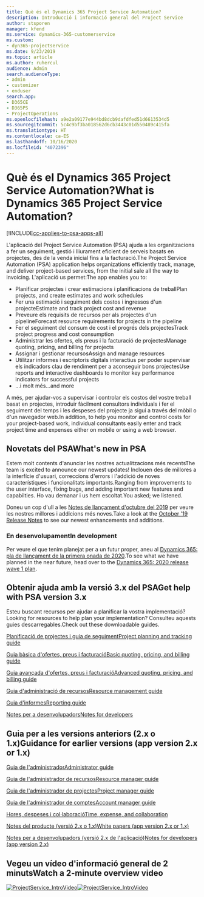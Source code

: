```yaml
---
title: Què és el Dynamics 365 Project Service Automation?
description: Introducció i informació general del Project Service
author: stsporen
manager: kfend
ms.service: dynamics-365-customerservice
ms.custom:
- dyn365-projectservice
ms.date: 9/23/2019
ms.topic: article
ms.author: ruhercul
audience: Admin
search.audienceType:
- admin
- customizer
- enduser
search.app:
- D365CE
- D365PS
- ProjectOperations
ms.openlocfilehash: a9e2a09177e944bd8dcb9dafdfed51d6613534d5
ms.sourcegitcommit: 5c4c9bf3ba018562d6cb3443c01d550489c415fa
ms.translationtype: HT
ms.contentlocale: ca-ES
ms.lasthandoff: 10/16/2020
ms.locfileid: "4072396"
---
```

# <a name="what-is-dynamics-365-project-service-automation"></a><span data-ttu-id="3e168-103">Què és el Dynamics 365 Project Service Automation?</span><span class="sxs-lookup"><span data-stu-id="3e168-103">What is Dynamics 365 Project Service Automation?</span></span>

[!INCLUDE[cc-applies-to-psa-apps-all](../includes/cc-applies-to-psa-apps-all.md)]

<span data-ttu-id="3e168-104">L'aplicació del Project Service Automation (PSA) ajuda a les organitzacions a fer un seguiment, gestió i lliurament eficient de serveis basats en projectes, des de la venda inicial fins a la facturació.</span><span class="sxs-lookup"><span data-stu-id="3e168-104">The Project Service Automation (PSA) application helps organizations efficiently track, manage, and deliver project-based services, from the initial sale all the way to invoicing.</span></span> <span data-ttu-id="3e168-105">L'aplicació us permet:</span><span class="sxs-lookup"><span data-stu-id="3e168-105">The app enables you to:</span></span>

- <span data-ttu-id="3e168-106">Planificar projectes i crear estimacions i planificacions de treball</span><span class="sxs-lookup"><span data-stu-id="3e168-106">Plan projects, and create estimates and work schedules</span></span>
- <span data-ttu-id="3e168-107">Fer una estimació i seguiment dels costos i ingressos d'un projecte</span><span class="sxs-lookup"><span data-stu-id="3e168-107">Estimate and track project cost and revenue</span></span>
- <span data-ttu-id="3e168-108">Preveure els requisits de recursos per als projectes d'un pipeline</span><span class="sxs-lookup"><span data-stu-id="3e168-108">Forecast resource requirements for projects in the pipeline</span></span>
- <span data-ttu-id="3e168-109">Fer el seguiment del consum de cost i el progrés dels projectes</span><span class="sxs-lookup"><span data-stu-id="3e168-109">Track project progress and cost consumption</span></span>
- <span data-ttu-id="3e168-110">Administrar les ofertes, els preus i la facturació de projectes</span><span class="sxs-lookup"><span data-stu-id="3e168-110">Manage quoting, pricing, and billing for projects</span></span>
- <span data-ttu-id="3e168-111">Assignar i gestionar recursos</span><span class="sxs-lookup"><span data-stu-id="3e168-111">Assign and manage resources</span></span>
- <span data-ttu-id="3e168-112">Utilitzar informes i escriptoris digitals interactius per poder supervisar els indicadors clau de rendiment per a aconseguir bons projectes</span><span class="sxs-lookup"><span data-stu-id="3e168-112">Use reports and interactive dashboards to monitor key performance indicators for successful projects</span></span>
- <span data-ttu-id="3e168-113">...i molt més</span><span class="sxs-lookup"><span data-stu-id="3e168-113">...and more</span></span>

<span data-ttu-id="3e168-114">A més, per ajudar-vos a supervisar i controlar els costos del vostre treball basat en projectes, introduir fàcilment consultors individuals i fer el seguiment del temps i les despeses del projecte ja sigui a través del mòbil o d'un navegador web.</span><span class="sxs-lookup"><span data-stu-id="3e168-114">In addition, to help you monitor and control costs for your project-based work, individual consultants easily enter and track project time and expenses either on mobile or using a web browser.</span></span>

## <a name="whats-new-in-psa"></a><span data-ttu-id="3e168-115">Novetats del PSA</span><span class="sxs-lookup"><span data-stu-id="3e168-115">What's new in PSA</span></span>
<span data-ttu-id="3e168-116">Estem molt contents d'anunciar les nostres actualitzacions més recents</span><span class="sxs-lookup"><span data-stu-id="3e168-116">The team is excited to announce our newest updates!</span></span> <span data-ttu-id="3e168-117">Inclouen des de millores a la interfície d'usuari, correccions d'errors i l'addició de noves característiques i funcionalitats importants.</span><span class="sxs-lookup"><span data-stu-id="3e168-117">Ranging from improvements to the user interface, fixing bugs, and adding important new features and capabilties.</span></span> <span data-ttu-id="3e168-118">Ho vau demanar i us hem escoltat.</span><span class="sxs-lookup"><span data-stu-id="3e168-118">You asked; we listened.</span></span>

<span data-ttu-id="3e168-119">Doneu un cop d'ull a les [Notes de llançament d'octubre del 2019](https://docs.microsoft.com/dynamics365-release-plan/2019wave2/index) per veure les nostres millores i addicions més noves.</span><span class="sxs-lookup"><span data-stu-id="3e168-119">Take a look at the [October '19 Release Notes](https://docs.microsoft.com/dynamics365-release-plan/2019wave2/index) to see our newest enhancements and additions.</span></span>

### <a name="in-development"></a><span data-ttu-id="3e168-120">En desenvolupament</span><span class="sxs-lookup"><span data-stu-id="3e168-120">In development</span></span>
<span data-ttu-id="3e168-121">Per veure el que tenim planejat per a un futur proper, aneu al [Dynamics 365: pla de llançament de la primera onada de 2020](https://docs.microsoft.com/dynamics365-release-plan/2020wave1/index).</span><span class="sxs-lookup"><span data-stu-id="3e168-121">To see what we have planned in the near future, head over to the [Dynamics 365: 2020 release wave 1 plan](https://docs.microsoft.com/dynamics365-release-plan/2020wave1/index).</span></span>

## <a name="get-help-with-psa-version-3x"></a><span data-ttu-id="3e168-122">Obtenir ajuda amb la versió 3.x del PSA</span><span class="sxs-lookup"><span data-stu-id="3e168-122">Get help with PSA version 3.x</span></span>
<span data-ttu-id="3e168-123">Esteu buscant recursos per ajudar a planificar la vostra implementació?</span><span class="sxs-lookup"><span data-stu-id="3e168-123">Looking for resources to help plan your implementation?</span></span> <span data-ttu-id="3e168-124">Consulteu aquests guies descarregables.</span><span class="sxs-lookup"><span data-stu-id="3e168-124">Check out these downloadable guides.</span></span>

 [<span data-ttu-id="3e168-125">Planificació de projectes i guia de seguiment</span><span class="sxs-lookup"><span data-stu-id="3e168-125">Project planning and tracking guide</span></span>](../psa/implementation-guides/project-planning-tracking.md)

 [<span data-ttu-id="3e168-126">Guia bàsica d'ofertes, preus i facturació</span><span class="sxs-lookup"><span data-stu-id="3e168-126">Basic quoting, pricing, and billing guide</span></span>](../psa/implementation-guides/begin-quoting-pricing-billing.md)

 [<span data-ttu-id="3e168-127">Guia avançada d'ofertes, preus i facturació</span><span class="sxs-lookup"><span data-stu-id="3e168-127">Advanced quoting, pricing, and billing guide</span></span>](../psa/implementation-guides/adv-quoting-pricing-billing.md)

 [<span data-ttu-id="3e168-128">Guia d'administració de recursos</span><span class="sxs-lookup"><span data-stu-id="3e168-128">Resource management guide</span></span>](../psa/implementation-guides/resource-management-guide.md)

 [<span data-ttu-id="3e168-129">Guia d'informes</span><span class="sxs-lookup"><span data-stu-id="3e168-129">Reporting guide</span></span>](../psa/implementation-guides/reporting-guide.md)

 [<span data-ttu-id="3e168-130">Notes per a desenvolupadors</span><span class="sxs-lookup"><span data-stu-id="3e168-130">Notes for developers</span></span>](../psa/developer-guides/overview-dev-notes-v3.x.md)

## <a name="guidance-for-earlier-versions-app-version-2x-or-1x"></a><span data-ttu-id="3e168-131">Guia per a les versions anteriors (2.x o 1.x)</span><span class="sxs-lookup"><span data-stu-id="3e168-131">Guidance for earlier versions (app version 2.x or 1.x)</span></span>
 [<span data-ttu-id="3e168-132">Guia de l'administrador</span><span class="sxs-lookup"><span data-stu-id="3e168-132">Administrator guide</span></span>](../psa/admin-guide.md)

 [<span data-ttu-id="3e168-133">Guia de l'administrador de recursos</span><span class="sxs-lookup"><span data-stu-id="3e168-133">Resource manager guide</span></span>](../psa/resource-manager-guide.md)

 [<span data-ttu-id="3e168-134">Guia de l'administrador de projectes</span><span class="sxs-lookup"><span data-stu-id="3e168-134">Project manager guide</span></span>](../psa/project-manager-guide.md)

 [<span data-ttu-id="3e168-135">Guia de l'administrador de comptes</span><span class="sxs-lookup"><span data-stu-id="3e168-135">Account manager guide</span></span>](../psa/account-manager-guide.md)

 [<span data-ttu-id="3e168-136">Hores, despeses i col·laboració</span><span class="sxs-lookup"><span data-stu-id="3e168-136">Time, expense, and collaboration</span></span>](../psa/time-expense-collaboration-guide.md)

 [<span data-ttu-id="3e168-137">Notes del producte (versió 2.x o 1.x)</span><span class="sxs-lookup"><span data-stu-id="3e168-137">White papers (app version 2.x or 1.x)</span></span>](../psa/white-papers.md)

 [<span data-ttu-id="3e168-138">Notes per a desenvolupadors (versió 2.x de l'aplicació)</span><span class="sxs-lookup"><span data-stu-id="3e168-138">Notes for developers (app version 2.x)</span></span>](../psa/developer-guides/add-custom-qoi-forms-v2.x.md)

 ## <a name="watch-a-2-minute-overview-video"></a><span data-ttu-id="3e168-139">Vegeu un vídeo d'informació general de 2 minuts</span><span class="sxs-lookup"><span data-stu-id="3e168-139">Watch a 2-minute overview video</span></span>
 <a name="heroArea"></a> <span data-ttu-id="3e168-140">[![ProjectService_IntroVideo](../psa/media/project-service-intro-video.png "ProjectService_IntroVideo")](https://go.microsoft.com/fwlink/p/?LinkId=799457)</span><span class="sxs-lookup"><span data-stu-id="3e168-140">[![ProjectService_IntroVideo](../psa/media/project-service-intro-video.png "ProjectService_IntroVideo")](https://go.microsoft.com/fwlink/p/?LinkId=799457)</span></span>


